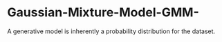 # Gaussian-Mixture-Model-GMM-
A generative model is inherently a probability distribution for the dataset. 
